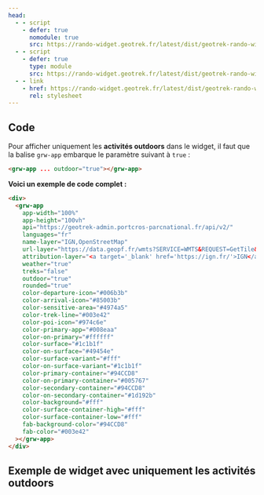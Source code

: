```yaml
---
head:
  - - script
    - defer: true
      nomodule: true
      src: https://rando-widget.geotrek.fr/latest/dist/geotrek-rando-widget/geotrek-rando-widget.js
  - - script
    - defer: true
      type: module
      src: https://rando-widget.geotrek.fr/latest/dist/geotrek-rando-widget/geotrek-rando-widget.esm.js
  - - link
    - href: https://rando-widget.geotrek.fr/latest/dist/geotrek-rando-widget/geotrek-rando-widget.css
      rel: stylesheet
---
```


## Code

Pour afficher uniquement les **activités outdoors** dans le widget, il faut que la balise `grw-app` embarque le paramètre suivant à `true` :

```html
<grw-app ... outdoor="true"></grw-app>
```

**Voici un exemple de code complet :**

```html
<div>
  <grw-app
    app-width="100%"
    app-height="100vh"
    api="https://geotrek-admin.portcros-parcnational.fr/api/v2/"
    languages="fr"
    name-layer="IGN,OpenStreetMap"
    url-layer="https://data.geopf.fr/wmts?SERVICE=WMTS&REQUEST=GetTile&VERSION=1.0.0&LAYER=GEOGRAPHICALGRIDSYSTEMS.PLANIGNV2&STYLE=normal&FORMAT=image/png&TILEMATRIXSET=PM&TILEMATRIX={z}&TILEROW={y}&TILECOL={x},https://{s}.tile.openstreetmap.org/{z}/{x}/{y}.png"
    attribution-layer="<a target='_blank' href='https://ign.fr/'>IGN</a>,OpenStreetMap"
    weather="true"
    treks="false"
    outdoor="true"
    rounded="true"
    color-departure-icon="#006b3b"
    color-arrival-icon="#85003b"
    color-sensitive-area="#4974a5"
    color-trek-line="#003e42"
    color-poi-icon="#974c6e"
    color-primary-app="#008eaa"
    color-on-primary="#ffffff"
    color-surface="#1c1b1f"
    color-on-surface="#49454e"
    color-surface-variant="#fff"
    color-on-surface-variant="#1c1b1f"
    color-primary-container="#94CCD8"
    color-on-primary-container="#005767"
    color-secondary-container="#94CCD8"
    color-on-secondary-container="#1d192b"
    color-background="#fff"
    color-surface-container-high="#fff"
    color-surface-container-low="#fff"
    fab-background-color="#94CCD8"
    fab-color="#003e42"
  ></grw-app>
</div>
```

## Exemple de widget avec uniquement les activités outdoors

<ClientOnly>
  <div>
    <grw-app
      app-width="100%"
      app-height="100vh"
      api="https://geotrek-admin.portcros-parcnational.fr/api/v2/"
      languages="fr"
      name-layer="IGN,OpenStreetMap"
      url-layer="https://data.geopf.fr/wmts?SERVICE=WMTS&REQUEST=GetTile&VERSION=1.0.0&LAYER=GEOGRAPHICALGRIDSYSTEMS.PLANIGNV2&STYLE=normal&FORMAT=image/png&TILEMATRIXSET=PM&TILEMATRIX={z}&TILEROW={y}&TILECOL={x},https://{s}.tile.openstreetmap.org/{z}/{x}/{y}.png"
      attribution-layer="<a target='_blank' href='https://ign.fr/'>IGN</a>,OpenStreetMap"
      weather="true"
      treks="false"
      outdoor="true"
      rounded="true"
      color-departure-icon="#006b3b"
      color-arrival-icon="#85003b"
      color-sensitive-area="#4974a5"
      color-trek-line="#003e42"
      color-poi-icon="#974c6e"
      color-primary-app="#008eaa"
      color-on-primary="#ffffff"
      color-surface="#1c1b1f"
      color-on-surface="#49454e"
      color-surface-variant="#fff"
      color-on-surface-variant="#1c1b1f"
      color-primary-container="#94CCD8"
      color-on-primary-container="#005767"
      color-secondary-container="#94CCD8"
      color-on-secondary-container="#1d192b"
      color-background="#fff"
      color-surface-container-high="#fff"
      color-surface-container-low="#fff"
      fab-background-color="#94CCD8"
      fab-color="#003e42"
    ></grw-app>
  </div>
</ClientOnly>
